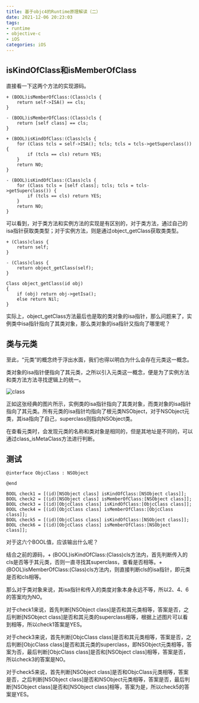 ```yaml
---
title: 基于objc4的Runtime原理解读（二）
date: 2021-12-06 20:23:03
tags:
- runtime
- objective-c
- iOS
categories: iOS
---
```


## isKindOfClass和isMemberOfClass
直接看一下这两个方法的实现源码。
```
+ (BOOL)isMemberOfClass:(Class)cls {
    return self->ISA() == cls;
}

- (BOOL)isMemberOfClass:(Class)cls {
    return [self class] == cls;
}

+ (BOOL)isKindOfClass:(Class)cls {
    for (Class tcls = self->ISA(); tcls; tcls = tcls->getSuperclass()) {
        if (tcls == cls) return YES;
    }
    return NO;
}

- (BOOL)isKindOfClass:(Class)cls {
    for (Class tcls = [self class]; tcls; tcls = tcls->getSuperclass()) {
        if (tcls == cls) return YES;
    }
    return NO;
}
```
可以看到，对于类方法和实例方法的实现是有区别的，对于类方法，通过自己的isa指针获取类类型；对于实例方法，则是通过object_getClass获取类类型。
```
+ (Class)class {
    return self;
}

- (Class)class {
    return object_getClass(self);
}

Class object_getClass(id obj)
{
    if (obj) return obj->getIsa();
    else return Nil;
}
```
实际上，object_getClass方法最后也是取的类对象的isa指针，那么问题来了，实例类中isa指针指向了其类对象，那么类对象的isa指针又指向了哪里呢？
## 类与元类
至此，“元类”的概念终于浮出水面，我们也得以明白为什么会存在元类这一概念。

类对象的isa指针便指向了其元类，之所以引入元类这一概念，便是为了实例方法和类方法方法寻找逻辑上的统一。

![class](class.png)

正如这张经典的图片所示，实例类的isa指针指向了其类对象，而类对象的isa指针指向了其元类。所有元类的isa指针均指向了根元类NSObject，对于NSObject元类，其isa指向了自己，superclass则指向NSObject类。

在查看元类时，会发现元类的名称和类对象是相同的，但是其地址是不同的，可以通过class_isMetaClass方法进行判断。
## 测试
```
@interface ObjcClass : NSObject

@end

BOOL check1 = [(id)[NSObject class] isKindOfClass:[NSObject class]];
BOOL check2 = [(id)[NSObject class] isMemberOfClass:[NSObject class]];
BOOL check3 = [(id)[ObjcClass class] isKindOfClass:[ObjcClass class]];
BOOL check4 = [(id)[ObjcClass class] isMemberOfClass:[ObjcClass class]];
BOOL check5 = [(id)[ObjcClass class] isKindOfClass:[NSObject class]];
BOOL check6 = [(id)[ObjcClass class] isMemberOfClass:[NSObject class]];
```
对于这六个BOOL值，应该输出什么呢？

结合之前的源码，+ (BOOL)isKindOfClass:(Class)cls方法内，首先判断传入的cls是否等于其元类，否则一直寻找其superclass，查看是否相等。+ (BOOL)isMemberOfClass:(Class)cls方法内，则直接判断cls的isa指针，即元类是否和cls相等。

那么对于类对象来说，其isa指针和传入的类度对象本身永远不等，所以2、4、6的答案均为NO。

对于check1来说，首先判断[NSObject class]是否和其元类相等，答案是否，之后判断[NSObject class]是否和其元类的superclass相等，根据上述图片可以看到相等，所以check1答案是YES。

对于check3来说，首先判断[ObjcClass class]是否和其元类相等，答案是否，之后判断[ObjcClass class]是否和其元类的superclass，即NSObject元类相等，答案为否，最后判断[ObjcClass class]是否和[NSObject class]相等，答案是否，所以check3的答案是NO。

对于check5来说，首先判断[NSObject class]是否和ObjcClass元类相等，答案是否，之后判断[NSObject class]是否和NSObject元类相等，答案是否，最后判断[NSObject class]是否和[NSObject class]相等，答案为是，所以check5的答案是YES。
